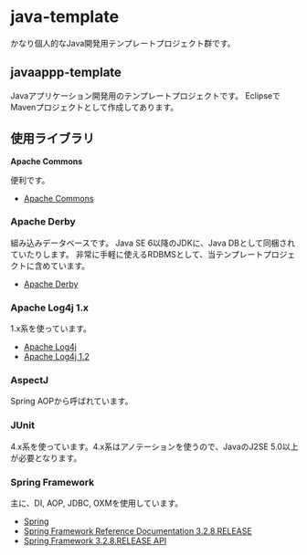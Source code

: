 java-template
=============
かなり個人的なJava開発用テンプレートプロジェクト群です。

javaappp-template
-----------------
Javaアプリケーション開発用のテンプレートプロジェクトです。
EclipseでMavenプロジェクトとして作成してあります。

使用ライブラリ
--------------
**Apache Commons**

便利です。
* [Apache Commons](http://commons.apache.org/)

### Apache Derby ###
組み込みデータベースです。
Java SE 6以降のJDKに、Java DBとして同梱されていたりします。
非常に手軽に使えるRDBMSとして、当テンプレートプロジェクトに含めています。

* [Apache Derby](http://db.apache.org/derby/)

### Apache Log4j 1.x ###
1.x系を使っています。

* [Apache Log4j](http://logging.apache.org/log4j/)
* [Apache Log4j 1.2](http://logging.apache.org/log4j/1.2/)

### AspectJ ###
Spring AOPから呼ばれています。

### JUnit ###
4.x系を使っています。4.x系はアノテーションを使うので、JavaのJ2SE 5.0以上が必要となります。

### Spring Framework ###
主に、DI, AOP, JDBC, OXMを使用しています。

* [Spring](http://spring.io/)
* [Spring Framework Reference Documentation 3.2.8.RELEASE](http://docs.spring.io/spring/docs/3.2.8.RELEASE/spring-framework-reference/htmlsingle/)
* [Spring Framework 3.2.8.RELEASE API](http://docs.spring.io/spring/docs/3.2.8.RELEASE/javadoc-api/)
